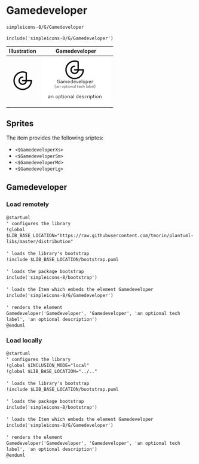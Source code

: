 # Gamedeveloper


```text
simpleicons-8/G/Gamedeveloper
```

```text
include('simpleicons-8/G/Gamedeveloper')
```



| Illustration | Gamedeveloper |
| :---: | :---: |
| ![illustration for Illustration](../../simpleicons-8/G/Gamedeveloper.png) | ![illustration for Gamedeveloper](../../simpleicons-8/G/Gamedeveloper.Local.png) |



## Sprites
The item provides the following sriptes:

- `<$GamedeveloperXs>`
- `<$GamedeveloperSm>`
- `<$GamedeveloperMd>`
- `<$GamedeveloperLg>`





## Gamedeveloper

### Load remotely
```plantuml
@startuml
' configures the library
!global $LIB_BASE_LOCATION="https://raw.githubusercontent.com/tmorin/plantuml-libs/master/distribution"

' loads the library's bootstrap
!include $LIB_BASE_LOCATION/bootstrap.puml

' loads the package bootstrap
include('simpleicons-8/bootstrap')

' loads the Item which embeds the element Gamedeveloper
include('simpleicons-8/G/Gamedeveloper')

' renders the element
Gamedeveloper('Gamedeveloper', 'Gamedeveloper', 'an optional tech label', 'an optional description')
@enduml
```

### Load locally
```plantuml
@startuml
' configures the library
!global $INCLUSION_MODE="local"
!global $LIB_BASE_LOCATION="../.."

' loads the library's bootstrap
!include $LIB_BASE_LOCATION/bootstrap.puml

' loads the package bootstrap
include('simpleicons-8/bootstrap')

' loads the Item which embeds the element Gamedeveloper
include('simpleicons-8/G/Gamedeveloper')

' renders the element
Gamedeveloper('Gamedeveloper', 'Gamedeveloper', 'an optional tech label', 'an optional description')
@enduml
```

